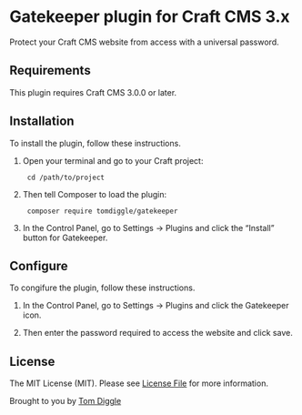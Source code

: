 # Gatekeeper plugin for Craft CMS 3.x

Protect your Craft CMS website from access with a universal password.

## Requirements

This plugin requires Craft CMS 3.0.0 or later.

## Installation

To install the plugin, follow these instructions.

1. Open your terminal and go to your Craft project:

        cd /path/to/project

2. Then tell Composer to load the plugin:

        composer require tomdiggle/gatekeeper

3. In the Control Panel, go to Settings → Plugins and click the “Install” button for Gatekeeper.

## Configure

To congifure the plugin, follow these instructions.

1. In the Control Panel, go to Settings → Plugins and click the Gatekeeper icon.

2. Then enter the password required to access the website and click save.

## License

The MIT License (MIT). Please see [License File](LICENSE.md) for more information.

Brought to you by [Tom Diggle](http://tomdiggle.com)
